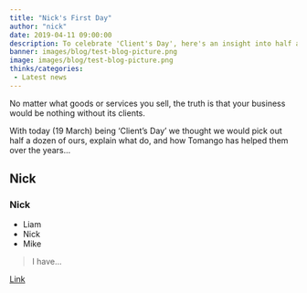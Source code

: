 ```yaml
---
title: "Nick's First Day"
author: "nick"
date: 2019-04-11 09:00:00
description: To celebrate 'Client's Day', here's an insight into half a dozen of Tomango's brand, web and marketing clients..
banner: images/blog/test-blog-picture.png
image: images/blog/test-blog-picture.png
thinks/categories: 
 - Latest news
---
```


No matter what goods or services you sell, the truth is that your business would be nothing without its clients.

With today (19 March) being ‘Client’s Day’ we thought we would pick out half a dozen of ours, explain what do, and how Tomango has helped them over the years...

## Nick

### Nick

* Liam
* Nick
* Mike

> I have...

[Link](/contact)